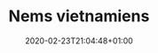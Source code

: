 ---
layout: recipe
date: 2020-02-23T21:04:48+01:00
draft: false    
title:  "Nems vietnamiens" # The title of your awesome recipe
image:   ./ nems-vietnamiens.jpg # Name of image in recipe bundle
#imagecredit: https://placekitten.com/600/800 # URL to image source page, website, or creator
YouTubeID:  # The F2SYDXV1W1w part of https://www.youtube.com/watch?v=F2SYDXV1W1w
authorName: # Name of the recipe/article author
authorURL: # URL of their home website
sourceName: # Name of the source website
sourceURL: # Actual URL of the recipe itself
catégories: plat # The type of meal or course your recipe is about. For example: "dinner", "entree", or "dessert".
tags:
  - automne
  - hiver
  - été
  - printemps
  - asiat
yield: 10 euros
prepTime: 40 min
cookTime: 20 min

ingredients:
- 20 Galette(s) de riz
- 500g de chaire à saucisse (ou crevette, ou poulet...)
- 50g de Champignons noirs déshydratés
- 1 Oignon
- 100g de Pousses de soja
- 1 carotte
- 1/2 botte de coriandre fraîche
- 1/2 botte de menthe fraiche
- 1 baton de citronnelle
- 2 gousses d'ail
- Sauce Nuoc mam
- 3 càs de sel fin
- Huile de friture
- 50g de vermicelles de riz
- 20 feuilles de laitues
directions:
- Épluchez les carottes et les râper. Hacher l'ail, la coriandre, la menthe et la citronnelle.
- Épluchez l'oignon et le hacher. Couper les pousses de soja en 2.
- Trempez séparément les vermicelles et les champignons noirs dans de l'eau chaude pendant 20 min. 
- Égouttez ensuite les vermicelles et les couper à 5 cm de longueur. Égouttez les champignons noirs et les couper finement en lamelles.
- Mélanger les champignons, les germes de soja et les vermicelles avec les herbes aromatiques, les légumes et la viande. Ajouter la sauce Nuoc Mam, le sel, puis bien mélanger.
- Trempez les galettes de riz 1 par 1 dans l'eau chaude. Posez ensuite une cuillerée de farce au milieu en haut de la feuille et roulez jusqu'au milieu de la feuille, puis rabattre les deux côtés et enfin continuer à rouler le rouleau. Humidifier le bout et le coller.
- Faites chauffer l'huile dans un wok, ou une grande casserole.
- Préparez une passoire recouverte de papier absorbant. Lorsque l'huile est chaude, y plonger les rouleaux par 5 (ou moins si la casserole n'est pas assez grande, il ne faut pas que les rouleaux se touchents !) et les frire en précuisson. Les laisser ensuite reposer dans la passoire ou dans la grille pour les égoutter.
- Faites chauffer votre four à 220° en mode chaleur tournante et grill, et faites dorer 10min de chaque côté les nems.  
- Une fois grillés, ils sont très bons, chauds avec de la sauce nuoc mam, et enroulés dans une feuille de laitues et de la menthe fraiche.
---